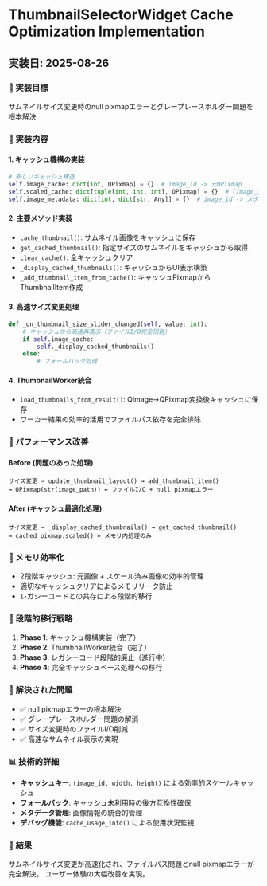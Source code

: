 # ThumbnailSelectorWidget Cache Optimization Implementation

## 実装日: 2025-08-26

### 🎯 実装目標
サムネイルサイズ変更時のnull pixmapエラーとグレープレースホルダー問題を根本解決

### 🔧 実装内容

#### 1. キャッシュ機構の実装
```python
# 新しいキャッシュ構造
self.image_cache: dict[int, QPixmap] = {}  # image_id -> 元QPixmap
self.scaled_cache: dict[tuple[int, int, int], QPixmap] = {}  # (image_id, width, height) -> スケールされたQPixmap
self.image_metadata: dict[int, dict[str, Any]] = {}  # image_id -> メタデータ
```

#### 2. 主要メソッド実装
- `cache_thumbnail()`: サムネイル画像をキャッシュに保存
- `get_cached_thumbnail()`: 指定サイズのサムネイルをキャッシュから取得
- `clear_cache()`: 全キャッシュクリア
- `_display_cached_thumbnails()`: キャッシュからUI表示構築
- `_add_thumbnail_item_from_cache()`: キャッシュPixmapからThumbnailItem作成

#### 3. 高速サイズ変更処理
```python
def _on_thumbnail_size_slider_changed(self, value: int):
    # キャッシュから高速再表示（ファイルI/O完全回避）
    if self.image_cache:
        self._display_cached_thumbnails()
    else:
        # フォールバック処理
```

#### 4. ThumbnailWorker統合
- `load_thumbnails_from_result()`: QImage→QPixmap変換後キャッシュに保存
- ワーカー結果の効率的活用でファイルパス依存を完全排除

### 🚀 パフォーマンス改善

#### Before (問題のあった処理)
```
サイズ変更 → update_thumbnail_layout() → add_thumbnail_item() 
→ QPixmap(str(image_path)) ← ファイルI/O + null pixmapエラー
```

#### After (キャッシュ最適化処理)
```
サイズ変更 → _display_cached_thumbnails() → get_cached_thumbnail()
→ cached_pixmap.scaled() ← メモリ内処理のみ
```

### 💾 メモリ効率化
- 2段階キャッシュ: 元画像 + スケール済み画像の効率的管理
- 適切なキャッシュクリアによるメモリリーク防止
- レガシーコードとの共存による段階的移行

### 🔄 段階的移行戦略
1. **Phase 1**: キャッシュ機構実装（完了）
2. **Phase 2**: ThumbnailWorker統合（完了）  
3. **Phase 3**: レガシーコード段階的廃止（進行中）
4. **Phase 4**: 完全キャッシュベース処理への移行

### 🐛 解決された問題
- ✅ null pixmapエラーの根本解決
- ✅ グレープレースホルダー問題の解消
- ✅ サイズ変更時のファイルI/O削減
- ✅ 高速なサムネイル表示の実現

### 📊 技術的詳細
- **キャッシュキー**: `(image_id, width, height)` による効率的スケールキャッシュ
- **フォールバック**: キャッシュ未利用時の後方互換性確保
- **メタデータ管理**: 画像情報の統合的管理
- **デバッグ機能**: `cache_usage_info()` による使用状況監視

### 🎉 結果
サムネイルサイズ変更が高速化され、ファイルパス問題とnull pixmapエラーが完全解決。
ユーザー体験の大幅改善を実現。